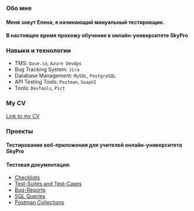 ### Обо мне
#### Меня зовут Елена, я начинающий мануальный тестировщик.
#### В настоящее время прохожу обучение в онлайн-университете SkyPro

### Навыки и технологии
- TMS: ``Qase.io``,  ``Azure DevOps``
- Bug Tracking System: ``Jira``
- Database Management: ``MySQL``, ``PostgreSQL``
- API Testing Tools: ``Postman``, ``SoapUI``
- Tools: ``DevTools``, ``Pict``

### My CV
[Link to my CV](https://drive.google.com/file/d/1WxXPfxeneMhwS_dxKFLq78zBiNaQdEi0/view?usp=sharing)


### Проекты
#### Тестирование веб-приложения для учителей онлайн-университета SkyPro
#### Тестовая документация: 
- [Checklists](https://github.com/ElenaKhuttonen/Checklists)
- [Test-Suites and Test-Cases](https://github.com/ElenaKhuttonen/TestCases)
- [Bug-Reports](https://github.com/ElenaKhuttonen/Bug_Report)
- [SQL Queries](https://github.com/ElenaKhuttonen/SQL-Queries)
- [Postman Collections](https://github.com/ElenaKhuttonen/TestCases_API)
